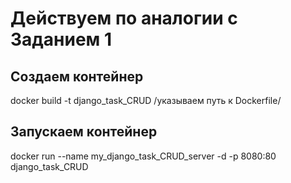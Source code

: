 # Действуем по аналогии с Заданием 1

## Создаем контейнер
docker build -t django_task_CRUD /указываем путь к Dockerfile/

## Запускаем контейнер
docker run --name my_django_task_CRUD_server -d -p 8080:80 django_task_CRUD